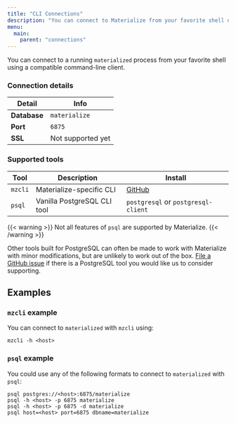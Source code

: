 ```yaml
---
title: "CLI Connections"
description: "You can connect to Materialize from your favorite shell using compatible tools, like mzcli or pgcli."
menu:
  main:
    parent: "connections"
---
```


You can connect to a running `materialized` process from your favorite shell
using a compatible command-line client.

### Connection details

Detail | Info
-------|------
**Database** | `materialize`
**Port** | `6875`
**SSL** | Not supported yet

### Supported tools

Tool | Description | Install
-----|-------------|--------
`mzcli` | Materialize-specific CLI | [GitHub](https://github.com/MaterializeInc/mzcli#quick-start)
`psql` | Vanilla PostgreSQL CLI tool | `postgresql` or `postgresql-client`

{{< warning >}}
Not all features of `psql` are supported by Materialize.
{{< /warning >}}

Other tools built for PostgreSQL can often be made to work with Materialize with
minor modifications, but are unlikely to work out of the box.
[File a GitHub issue](https://github.com/MaterializeInc/materialize/issues/new?labels=C-feature&template=feature.md)
if there is a PostgreSQL tool you would like us to consider supporting.

## Examples

### `mzcli` example

You can connect to `materialized` with `mzcli` using:

```shell
mzcli -h <host>
```

### `psql` example

You could use any of the following formats to connect to `materialized` with `psql`:

```shell
psql postgres://<host>:6875/materialize
psql -h <host> -p 6875 materialize
psql -h <host> -p 6875 -d materialize
psql host=<host> port=6875 dbname=materialize
```

